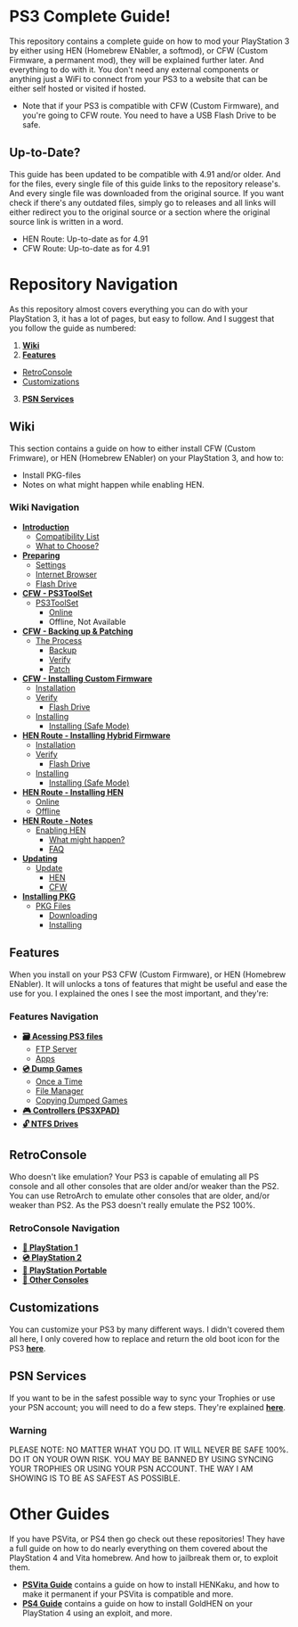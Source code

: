# PS3 Complete Guide!

This repository contains a complete guide on how to mod your PlayStation 3 by either using HEN (Homebrew ENabler, a softmod), or CFW (Custom Firmware, a permanent mod), they will be explained further later. And everything to do with it. You don't need any external components or anything just a WiFi to connect from your PS3 to a website that can be either self hosted or visited if hosted. 

- Note that if your PS3 is compatible with CFW (Custom Firmware), and you're going to CFW route. You need to have a USB Flash Drive to be safe.

## Up-to-Date?

This guide has been updated to be compatible with 4.91 and/or older. And for the files, every single file of this guide links to the repository release's. And every single file was downloaded from the original source. If you want check if there's any outdated files, simply go to releases and all links will either redirect you to the original source or a section where the original source link is written in a word.

- HEN Route: Up-to-date as for 4.91
- CFW Route: Up-to-date as for 4.91


# Repository Navigation

As this repository almost covers everything you can do with your PlayStation 3, it has a lot of pages, but easy to follow. And I suggest that you follow the guide as numbered:

1. **[Wiki](#wiki)**
2. **[Features](#features)**
- [RetroConsole](#retroconsole)
- [Customizations](#customizations)
3. **[PSN Services](#psn-services)**


## Wiki

This section contains a guide on how to either install CFW (Custom Frimware), or HEN (Homebrew ENabler) on your PlayStation 3, and how to:

- Install PKG-files
- Notes on what might happen while enabling HEN.

### Wiki Navigation

- **[Introduction](https://github.com/ZHassanQ/PS3-Guide/wiki/1.-Introduction)**
    - [Compatibility List](https://github.com/ZHassanQ/PS3-Guide/wiki/1.-Introduction#compatibility-list)
    - [What to Choose?](https://github.com/ZHassanQ/PS3-Guide/wiki/1.-Introduction#what-to-choose)
- **[Preparing](https://github.com/ZHassanQ/PS3-Guide/wiki/2.-Preparing)**
    - [Settings](https://github.com/ZHassanQ/PS3-Guide/wiki/2.-Preparing#settings)
    - [Internet Browser](https://github.com/ZHassanQ/PS3-Guide/wiki/2.-Preparing#internet-browser)
    - [Flash Drive](https://github.com/ZHassanQ/PS3-Guide/wiki/2.-Preparing#flash-drive)
- **[CFW - PS3ToolSet](https://github.com/ZHassanQ/PS3-Guide/wiki/3.CFW-PS3ToolSet)**
    - [PS3ToolSet](https://github.com/ZHassanQ/PS3-Guide/wiki/3.CFW-PS3ToolSet#ps3toolset)
      - [Online](https://github.com/ZHassanQ/PS3-Guide/wiki/3.CFW-PS3ToolSet#online)
      - Offline, Not Available
- **[CFW - Backing up & Patching](https://github.com/ZHassanQ/PS3-Guide/wiki/3.CFW.1-Backing-up-&-Patching)**
    - [The Process](https://github.com/ZHassanQ/PS3-Guide/wiki/3.CFW.1-Backing-up-&-Patching#the-process)
      - [Backup](https://github.com/ZHassanQ/PS3-Guide/wiki/3.CFW.1-Backing-up-&-Patching#backup)
      - [Verify](https://github.com/ZHassanQ/PS3-Guide/wiki/3.CFW.1-Backing-up-&-Patching#verify)
      - [Patch](https://github.com/ZHassanQ/PS3-Guide/wiki/3.CFW.1-Backing-up-&-Patching#patch)
- **[CFW - Installing Custom Firmware](https://github.com/ZHassanQ/PS3-Guide/wiki/3.CFW.2-Installing-Custom-Firmware)**
    - [Installation](https://github.com/ZHassanQ/PS3-Guide/wiki/3.CFW.2-Installing-Custom-Firmware#installation)
    - [Verify](https://github.com/ZHassanQ/PS3-Guide/wiki/3.CFW.2-Installing-Custom-Firmware#verify)
       - [Flash Drive](https://github.com/ZHassanQ/PS3-Guide/wiki/3.CFW.2-Installing-Custom-Firmware#flash-drive)
    - [Installing](https://github.com/ZHassanQ/PS3-Guide/wiki/3.CFW.2-Installing-Custom-Firmware#installing)
       - [Installing (Safe Mode)](https://github.com/ZHassanQ/PS3-Guide/wiki/3.CFW.2-Installing-Custom-Firmware#installing-safe-mode)
- **[HEN Route - Installing Hybrid Firmware](https://github.com/ZHassanQ/PS3-Guide/wiki/3.HEN-Installing-Hybrid-Firmware)**
    - [Installation](https://github.com/ZHassanQ/PS3-Guide/wiki/3.HEN-Installing-Hybrid-Firmware#installation)
    - [Verify](https://github.com/ZHassanQ/PS3-Guide/wiki/3.HEN-Installing-Hybrid-Firmware#verify)
       - [Flash Drive](https://github.com/ZHassanQ/PS3-Guide/wiki/3.HEN-Installing-Hybrid-Firmware#flash-drive)
    - [Installing](https://github.com/ZHassanQ/PS3-Guide/wiki/3.HEN-Installing-Hybrid-Firmware#installing)
       - [Installing (Safe Mode)](https://github.com/ZHassanQ/PS3-Guide/wiki/3.HEN-Installing-Hybrid-Firmware#installing-safe-mode)
- **[HEN Route - Installing HEN](https://github.com/ZHassanQ/PS3-Guide/wiki/3.HEN.1-Installing-HEN,-An-app)**
    - [Online](https://github.com/ZHassanQ/PS3-Guide/wiki/3.HEN.1-Installing-HEN#online)
    - [Offline](https://github.com/ZHassanQ/PS3-Guide/wiki/3.HEN.1-Installing-HEN#offline)
- **[HEN Route - Notes](https://github.com/ZHassanQ/PS3-Guide/wiki/3.HEN.2-Notes#)**
    - [Enabling HEN](https://github.com/ZHassanQ/PS3-Guide/wiki/3.HEN.2-Notes#enabling-hen)
      - [What might happen?](https://github.com/ZHassanQ/PS3-Guide/wiki/3.HEN.2-Notes#what-might-happen)
      - [FAQ](https://github.com/ZHassanQ/PS3-Guide/wiki/3.HEN.2-Notes#faq)
- **[Updating](https://github.com/ZHassanQ/PS3-Guide/wiki/4.-Updating)**
    - [Update](https://github.com/ZHassanQ/PS3-Guide/wiki/4.-Updating#update)
      - [HEN](https://github.com/ZHassanQ/PS3-Guide/wiki/4.-Updating#hen)
      - [CFW](https://github.com/ZHassanQ/PS3-Guide/wiki/4.-Updating#cfw)
- **[Installing PKG](https://github.com/ZHassanQ/PS3-Guide/wiki/5.-Installing-PKG)**
    - [PKG Files](https://github.com/ZHassanQ/PS3-Guide/wiki/5.-Installing-PKG#pkg-files)
      - [Downloading](https://github.com/ZHassanQ/PS3-Guide/wiki/5.-Installing-PKG#downloading)
      - [Installing](https://github.com/ZHassanQ/PS3-Guide/wiki/5.-Installing-PKG#installing)


## Features

When you install on your PS3 CFW (Custom Firmware), or HEN (Homebrew ENabler). It will unlocks a tons of features that might be useful and ease the use for you. I explained the ones I see the most important, and they're:

### Features Navigation

- **[🗃️ Acessing PS3 files](https://github.com/ZHassanQ/PS3-Guide/blob/main/Features.md#-accessing-ps3-files)**
    - [FTP Server](https://github.com/ZHassanQ/PS3-Guide/blob/main/Features.md#ftp-server)
    - [Apps](https://github.com/ZHassanQ/PS3-Guide/blob/main/Features.md#apps)
- **[💿 Dump Games](https://github.com/ZHassanQ/PS3-Guide/blob/main/Features.md#-dump-games)**
    - [Once a Time](https://github.com/ZHassanQ/PS3-Guide/blob/main/Features.md#once-a-time)
    - [File Manager](https://github.com/ZHassanQ/PS3-Guide/blob/main/Features.md#file-manager)
    - [Copying Dumped Games](https://github.com/ZHassanQ/PS3-Guide/blob/main/Features.md#Copying-Dumped-Games)
- **[🎮 Controllers (PS3XPAD)](https://github.com/ZHassanQ/PS3-Guide/blob/main/Features.md#-controllers-ps3xpad)**
- **[🔓 NTFS Drives](https://github.com/ZHassanQ/PS3-Guide/blob/main/Features.md#-ntfs-drives)**


## RetroConsole

Who doesn't like emulation? Your PS3 is capable of emulating all PS console and all other consoles that are older and/or weaker than the PS2. You can use RetroArch to emulate other consoles that are older, and/or weaker than PS2. As the PS3 doesn't really emulate the PS2 100%.

### RetroConsole Navigation

- **[📀 PlayStation 1](https://github.com/ZHassanQ/PS3-Guide/blob/main/RetroConsole.md#-playstation-1)**
- **[💿 PlayStation 2](https://github.com/ZHassanQ/PS3-Guide/blob/main/RetroConsole.md#-playstation-2)**
- **[💽 PlayStation Portable](https://github.com/ZHassanQ/PS3-Guide/blob/main/RetroConsole.md#-playstation-portable)**
- **[💾 Other Consoles](https://github.com/ZHassanQ/PS3-Guide/blob/main/RetroConsole.md#-other-consoles)**


## Customizations

You can customize your PS3 by many different ways. I didn't covered them all here, I only covered how to replace and return the old boot icon for the PS3 **[here](https://github.com/ZHassanQ/PS3-Guide/blob/main/Customizations.md)**.


## PSN Services

If you want to be in the safest possible way to sync your Trophies or use your PSN account; you will need to do a few steps. They're explained **[here](https://github.com/ZHassanQ/PS3-Guide/blob/main/PSN%20Services.md)**.

### Warning

PLEASE NOTE: NO MATTER WHAT YOU DO. IT WILL NEVER BE SAFE 100%. DO IT ON YOUR OWN RISK. YOU MAY BE BANNED BY USING SYNCING YOUR TROPHIES OR USING YOUR PSN ACCOUNT. THE WAY I AM SHOWING IS TO BE AS SAFEST AS POSSIBLE.


# Other Guides

If you have PSVita, or PS4 then go check out these repositories! They have a full guide on how to do nearly everything on them covered about the PlayStation 4 and Vita homebrew. And how to jailbreak them or, to exploit them.

- **[PSVita Guide](https://github.com/ZHassanQ/PSVita-Guide)** contains a guide on how to install HENKaku, and how to make it permanent if your PSVita is compatible and more.
- **[PS4 Guide](https://github.com/ZHassanQ/PS4-Guide)** contains a guide on how to install GoldHEN on your PlayStation 4 using an exploit, and more.
